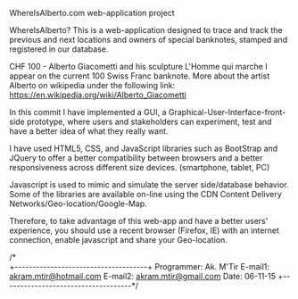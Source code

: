 
WhereIsAlberto.com web-application project

WhereIsAlberto? This is a web-application designed to trace and track the previous and next locations and owners of special banknotes, stamped and registered in our database.

CHF 100 - Alberto Giacometti and his sculpture L'Homme qui marche I appear on the current 100 Swiss Franc banknote. More about the artist Alberto on wikipedia under the following link: https://en.wikipedia.org/wiki/Alberto_Giacometti

In this commit I have implemented a GUI, a Graphical-User-Interface-front-side prototype, where users and stakeholders can experiment, test and have a better idea of what they really want.

I have used HTML5, CSS, and JavaScript libraries such as BootStrap and JQuery to offer a better compatibility between browsers and a better responsiveness across different size devices. (smartphone, tablet, PC)

Javascript is used to mimic and simulate the server side/database behavior. Some of the libraries are available on-line using the CDN Content Delivery Networks/Geo-location/Google-Map. 

Therefore, to take advantage of this web-app and have a better users' experience, you should use a recent browser (Firefox, IE) with an internet connection, enable javascript and share your Geo-location. 


/*       
+-------------------------------------+
Programmer: Ak. M'Tir
E-mail1: akram.mtir@hotmail.com
E-mail2: akram.mtir@gmail.com
Date: 06-11-15
+------------------------------------*/
